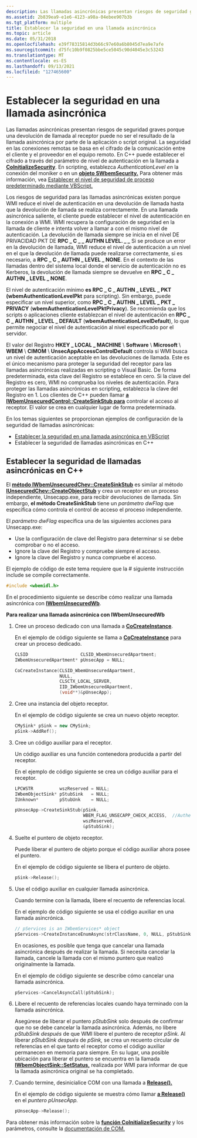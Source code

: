```yaml
---
description: Las llamadas asincrónicas presentan riesgos de seguridad graves porque una devolución de llamada al receptor puede no ser el resultado de la llamada asincrónica por parte de la aplicación o script original.
ms.assetid: 2b839ea9-e1e6-4123-a98a-04ebee907b3b
ms.tgt_platform: multiple
title: Establecer la seguridad en una llamada asincrónica
ms.topic: article
ms.date: 05/31/2018
ms.openlocfilehash: e39f78315814d3b66c97e60a6b8045d7ea9e7afe
ms.sourcegitcommit: d75fc10b9f0825bbe5ce5045c90d4045e3c53243
ms.translationtype: MT
ms.contentlocale: es-ES
ms.lasthandoff: 09/13/2021
ms.locfileid: "127465600"
---
```

# <a name="setting-security-on-an-asynchronous-call"></a>Establecer la seguridad en una llamada asincrónica

Las llamadas asincrónicas presentan riesgos de [](gloss-s.md) seguridad graves porque una devolución de llamada al receptor puede no ser el resultado de la llamada asincrónica por parte de la aplicación o script original. La seguridad en las conexiones remotas se basa en el cifrado de la comunicación entre el cliente y el proveedor en el equipo remoto. En C++ puede establecer el cifrado a través del parámetro de nivel de autenticación en la llamada a [**CoInitializeSecurity**](/windows/win32/api/combaseapi/nf-combaseapi-coinitializesecurity). En scripting, establezca *AuthenticationLevel en* la conexión del moniker o en un [**objeto SWbemSecurity.**](swbemsecurity.md) Para obtener más información, vea [Establecer el nivel de seguridad de proceso predeterminado mediante VBScript.](setting-the-default-process-security-level-using-vbscript.md)

Los riesgos de seguridad para las llamadas asincrónicas existen porque WMI reduce el nivel de autenticación en una devolución de llamada hasta que la devolución de llamada se realiza correctamente. En una llamada asincrónica saliente, el cliente puede establecer el nivel de autenticación en la conexión a WMI. WMI recupera la configuración de seguridad en la llamada de cliente e intenta volver a llamar a con el mismo nivel de autenticación. La devolución de llamada siempre se inicia en el nivel DE PRIVACIDAD PKT DE **RPC \_ C \_ \_ AUTHN LEVEL. \_ \_** Si se produce un error en la devolución de llamada, WMI reduce el nivel de autenticación a un nivel en el que la devolución de llamada puede realizarse correctamente, si es necesario, a **RPC \_ C \_ AUTHN \_ LEVEL \_ NONE**. En el contexto de las llamadas dentro del sistema local donde el servicio de autenticación no es Kerberos, la devolución de llamada siempre se devuelve en **RPC \_ C \_ AUTHN \_ LEVEL \_ NONE**.

El nivel de autenticación mínimo **es RPC \_ C \_ AUTHN \_ LEVEL \_ PKT** **(wbemAuthenticationLevelPkt** para scripting). Sin embargo, puede especificar un nivel superior, como **RPC \_ C \_ AUTHN \_ LEVEL \_ PKT \_ PRIVACY** (**wbemAuthenticationLevelPktPrivacy**). Se recomienda que los scripts o aplicaciones cliente establezcan el nivel de autenticación en **RPC \_ C \_ AUTHN \_ LEVEL \_ DEFAULT** (**wbemAuthenticationLevelDefault**), lo que permite negociar el nivel de autenticación al nivel especificado por el servidor.

El valor del Registro **HKEY \_ LOCAL \_ MACHINE** \\ **Software** \\ **Microsoft** \\ **WBEM** \\ **CIMOM** \\ **UnsecAppAccessControlDefault** controla si WMI busca un nivel de autenticación aceptable en las devoluciones de llamada. Este es el único mecanismo para proteger la seguridad del receptor para las llamadas asincrónicas realizadas en scripting o Visual Basic. De forma predeterminada, esta clave del Registro se establece en cero. Si la clave del Registro es cero, WMI no comprueba los niveles de autenticación. Para proteger las llamadas asincrónicas en scripting, establezca la clave del Registro en 1. Los clientes de C++ pueden llamar [**a IWbemUnsecuredControl::CreateSinkStub para**](/windows/desktop/api/Wbemcli/nf-wbemcli-iwbemunsecuredapartment-createsinkstub) controlar el acceso al receptor. El valor se crea en cualquier lugar de forma predeterminada.

En los temas siguientes se proporcionan ejemplos de configuración de la seguridad de llamadas asincrónicas:

-   [Establecer la seguridad en una llamada asincrónica en VBScript](setting-security-on-an-asynchronous-call-in-vbscript.md)
-   Establecer la seguridad de llamadas asincrónicas en C++

## <a name="setting-asynchronous-call-security-in-c"></a>Establecer la seguridad de llamadas asincrónicas en C++

El [**método IWbemUnsecuredChev::CreateSinkStub**](/windows/desktop/api/Wbemcli/nf-wbemcli-iwbemunsecuredapartment-createsinkstub) es similar al método [**IUnsecuredChev::CreateObjectStub**](/windows/desktop/api/Wbemcli/nf-wbemcli-iunsecuredapartment-createobjectstub) y crea un receptor en un proceso independiente, Unsecapp.exe, para recibir devoluciones de llamada. Sin embargo, **el método CreateSinkStub** tiene un *parámetro dwFlag* que especifica cómo controla el control de acceso el proceso independiente.

El *parámetro dwFlag* especifica una de las siguientes acciones para Unsecapp.exe:

-   Use la configuración de clave del Registro para determinar si se debe comprobar o no el acceso.
-   Ignore la clave del Registro y compruebe siempre el acceso.
-   Ignore la clave del Registro y nunca compruebe el acceso.

El ejemplo de código de este tema requiere que la \# siguiente instrucción include se compile correctamente.


```C++
#include <wbemidl.h>
```



En el procedimiento siguiente se describe cómo realizar una llamada asincrónica con [**IWbemUnsecuredWb**](/windows/desktop/api/Wbemcli/nn-wbemcli-iwbemunsecuredapartment).

**Para realizar una llamada asincrónica con IWbemUnsecuredWb**

1.  Cree un proceso dedicado con una llamada a [**CoCreateInstance**](/windows/win32/api/combaseapi/nf-combaseapi-cocreateinstance).

    En el ejemplo de código siguiente se llama a [**CoCreateInstance**](/windows/win32/api/combaseapi/nf-combaseapi-cocreateinstance) para crear un proceso dedicado.

    ```C++
    CLSID                    CLSID_WbemUnsecuredApartment;
    IWbemUnsecuredApartment* pUnsecApp = NULL;

    CoCreateInstance(CLSID_WbemUnsecuredApartment, 
                     NULL, 
                     CLSCTX_LOCAL_SERVER, 
                     IID_IWbemUnsecuredApartment, 
                     (void**)&pUnsecApp);
    ```

    

2.  Cree una instancia del objeto receptor.

    En el ejemplo de código siguiente se crea un nuevo objeto receptor.

    ```C++
    CMySink* pSink = new CMySink;
    pSink->AddRef();
    ```

    

3.  Cree un código auxiliar para el receptor.

    Un código auxiliar es una función contenedora producida a partir del receptor.

    En el ejemplo de código siguiente se crea un código auxiliar para el receptor.

    ```C++
    LPCWSTR          wszReserved = NULL;           
    IWbemObjectSink* pStubSink   = NULL;
    IUnknown*        pStubUnk    = NULL; 

    pUnsecApp->CreateSinkStub(pSink,
                              WBEM_FLAG_UNSECAPP_CHECK_ACCESS,  //Authenticate callbacks regardless of registry key
                              wszReserved,
                              &pStubSink);
    ```

    

4.  Suelte el puntero de objeto receptor.

    Puede liberar el puntero de objeto porque el código auxiliar ahora posee el puntero.

    En el ejemplo de código siguiente se libera el puntero de objeto.

    ```C++
    pSink->Release();
    ```

    

5.  Use el código auxiliar en cualquier llamada asincrónica.

    Cuando termine con la llamada, libere el recuento de referencias local.

    En el ejemplo de código siguiente se usa el código auxiliar en una llamada asincrónica.

    ```C++
    // pServices is an IWbemServices* object
    pServices->CreateInstanceEnumAsync(strClassName, 0, NULL, pStubSink);
    ```

    

    En ocasiones, es posible que tenga que cancelar una llamada asincrónica después de realizar la llamada. Si necesita cancelar la llamada, cancele la llamada con el mismo puntero que realizó originalmente la llamada.

    En el ejemplo de código siguiente se describe cómo cancelar una llamada asincrónica.

    ```C++
    pServices->CancelAsyncCall(pStubSink);
    ```

    

6.  Libere el recuento de referencias locales cuando haya terminado con la llamada asincrónica.

    Asegúrese de liberar el puntero *pStubSink* solo después de confirmar que no se debe cancelar la llamada asincrónica. Además, no libere *pStubSink después* de que WMI libere el puntero de receptor *pSink.* Al liberar *pStubSink después* de *pSink,* se crea un recuento circular de referencias en el que tanto el receptor como el código auxiliar permanecen en memoria para siempre. En su lugar, una posible ubicación para liberar el puntero se encuentra en la llamada [**IWbemObjectSink::SetStatus,**](/windows/desktop/api/Wbemcli/nf-wbemcli-iwbemobjectsink-setstatus) realizada por WMI para informar de que la llamada asincrónica original se ha completado.

7.  Cuando termine, desinicialice COM con una llamada a [**Release().**](/windows/win32/api/unknwn/nf-unknwn-iunknown-release)

    En el ejemplo de código siguiente se muestra cómo llamar [**a Release()**](/windows/win32/api/unknwn/nf-unknwn-iunknown-release) en el *puntero pUnsecApp.*

    ```C++
    pUnsecApp->Release();
    ```

    

Para obtener más información sobre la [**función CoInitializeSecurity**](/windows/win32/api/combaseapi/nf-combaseapi-coinitializesecurity) y los parámetros, consulte la [documentación de COM.](../cossdk/component-services-portal.md)

 

 
